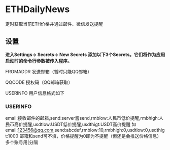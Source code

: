 # ETHDailyNews
 定时获取当前ETH价格并通过邮件、微信发送提醒
## 设置
  **进入Settings-> Secrets-> New Secrets 添加以下3个Secrets。它们将作为应用启动时的命令行参数被传入程序。** 
 
 FROMADDR   发送邮箱（暂时只能QQ邮箱）
 
 QQCODE     授权码（QQ邮箱获取）
 
 USERINFO   用户信息格式如下
 
 ### USERINFO
 email:接收邮件的邮箱,send:server酱send,rmblow:人民币低价提醒,rmbhigh:人民币高价提醒,usdtlow:USDT低价提醒,usdthigt:USDT高价提醒
 如email:123456@qq.com,send:abcdef,rmblow:10,rmbhigh:0,usdtlow:0,usdthigt:1000
 邮箱和send可不填，价格提醒为0即为不提醒（但还是会推送价格信息）多个账号用|分隔
 
 
